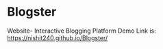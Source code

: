 # Blogster
Website- Interactive Blogging Platform
Demo Link is: https://nishit240.github.io/Blogster/
